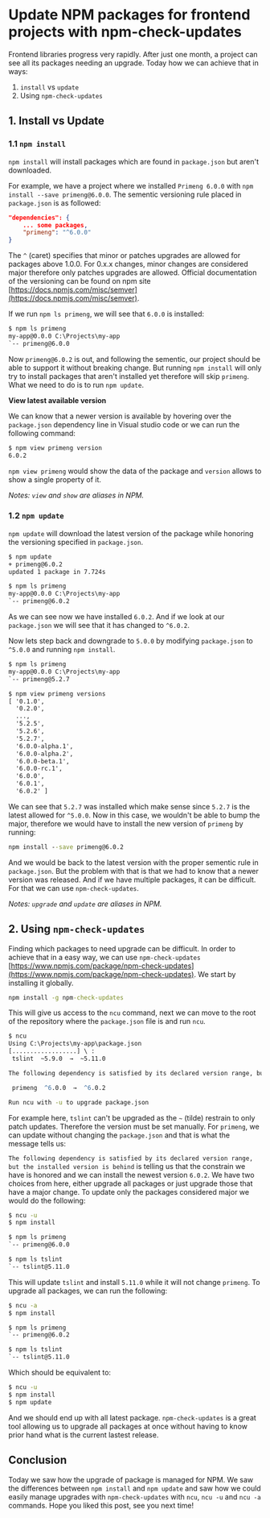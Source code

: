 # Update NPM packages for frontend projects with npm-check-updates

Frontend libraries progress very rapidly. After just one month, a project can see all its packages needing an upgrade. Today how we can achieve that in ways:

1. `install` vs `update`
2. Using `npm-check-updates`

## 1. Install vs Update

### 1.1 `npm install`

`npm install` will install packages which are found in `package.json` but aren't downloaded. 

For example, we have a project where we installed `Primeng 6.0.0` with `npm install --save primeng@6.0.0`. The sementic versioning rule placed in `package.json` is as followed:

```json
"dependencies": {
    ... some packages,
    "primeng": "^6.0.0"
}
```

The `^` (caret) specifies that minor or patches upgrades are allowed for packages above 1.0.0. For 0.x.x changes, minor changes are considered major therefore only patches upgrades are allowed. Official documentation of the versioning can be found on npm site [https://docs.npmjs.com/misc/semver](https://docs.npmjs.com/misc/semver).

If we run `npm ls primeng`, we will see that `6.0.0` is installed:

```cmd
$ npm ls primeng
my-app@0.0.0 C:\Projects\my-app
`-- primeng@6.0.0
```

Now `primeng@6.0.2` is out, and following the sementic, our project should be able to support it without breaking change. But running `npm install` will only try to install packages that aren't installed yet therefore will skip `primeng`. What we need to do is to run `npm update`.

__View latest available version__

We can know that a newer version is available by hovering over the `package.json` dependency line in Visual studio code or we can run the following command:

```cmd
$ npm view primeng version
6.0.2
```

`npm view primeng` would show the data of the package and `version` allows to show a single property of it.

_Notes: `view` and `show` are aliases in NPM._

### 1.2 `npm update`

`npm update` will download the latest version of the package while honoring the versioning specified in `package.json`. 

```cmd
$ npm update               
+ primeng@6.0.2             
updated 1 package in 7.724s 

$ npm ls primeng
my-app@0.0.0 C:\Projects\my-app
`-- primeng@6.0.2
```

As we can see now we have installed `6.0.2`. And if we look at our `package.json` we will see that it has changed to `^6.0.2`.

Now lets step back and downgrade to `5.0.0` by modifying `package.json` to `^5.0.0` and running `npm install`.

```cmd
$ npm ls primeng
my-app@0.0.0 C:\Projects\my-app
`-- primeng@5.2.7

$ npm view primeng versions                                     
[ '0.1.0',                         
  '0.2.0',                         
  ...,
  '5.2.5',
  '5.2.6',
  '5.2.7',
  '6.0.0-alpha.1',
  '6.0.0-alpha.2',
  '6.0.0-beta.1',
  '6.0.0-rc.1',
  '6.0.0',
  '6.0.1',
  '6.0.2' ]
```

We can see that `5.2.7` was installed which make sense since `5.2.7` is the latest allowed for `^5.0.0`. Now in this case, we wouldn't be able to bump the major, therefore we would have to install the new version of `primeng` by running:

```cmd
npm install --save primeng@6.0.2
```

And we would be back to the latest version with the proper sementic rule in `package.json`. But the problem with that is that we had to know that a newer version was released. And if we have multiple packages, it can be difficult. For that we can use `npm-check-updates`.

_Notes: `upgrade` and `update` are aliases in NPM._

## 2. Using `npm-check-updates`

Finding which packages to need upgrade can be difficult. In order to achieve that in a easy way, we can use `npm-check-updates` [https://www.npmjs.com/package/npm-check-updates](https://www.npmjs.com/package/npm-check-updates).
We start by installing it globally.

```cmd
npm install -g npm-check-updates
```

This will give us access to the `ncu` command, next we can move to the root of the repository where the `package.json` file is and run `ncu`.

```cmd
$ ncu
Using C:\Projects\my-app\package.json
[..................] \ :
 tslint  ~5.9.0  →  ~5.11.0

The following dependency is satisfied by its declared version range, but the installed version is behind. You can install the latest version without modifying your package file by using npm update. If you want to update the dependency in your package file anyway, run ncu -a.

 primeng  ^6.0.0  →  ^6.0.2

Run ncu with -u to upgrade package.json
```

For example here, `tslint` can't be upgraded as the `~` (tilde) restrain to only patch updates. Therefore the version must be set manually. For `primeng`, we can update without changing the `package.json` and that is what the message tells us:

`The following dependency is satisfied by its declared version range, but the installed version is behind` is telling us that the constrain we have is honored and we can install the newest version `6.0.2`. We have two choices from here, either upgrade all packages or just upgrade those that have a major change. 
To update only the packages considered major we would do the following:

```cmd
$ ncu -u
$ npm install

$ npm ls primeng
`-- primeng@6.0.0

$ npm ls tslint
`-- tslint@5.11.0
```

This will update `tslint` and install `5.11.0` while it will not change `primeng`. To upgrade all packages, we can run the following:

```cmd
$ ncu -a
$ npm install

$ npm ls primeng
`-- primeng@6.0.2

$ npm ls tslint
`-- tslint@5.11.0
```

Which should be equivalent to:

```cmd
$ ncu -u
$ npm install
$ npm update
```

And we should end up with all latest package. `npm-check-updates` is a great tool allowing us to upgrade all packages at once without having to know prior hand what is the current lastest release.

## Conclusion

Today we saw how the upgrade of package is managed for NPM. We saw the differences between `npm install` and `npm update` and saw how we could easily manage upgrades with `npm-check-updates` with `ncu`, `ncu -u` and `ncu -a` commands. Hope you liked this post, see you next time! 
